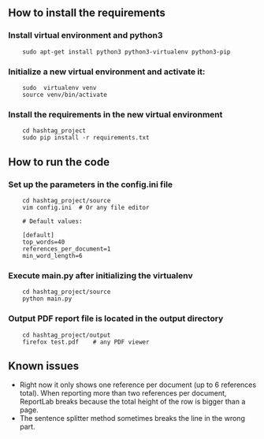 ## How to install the requirements

### Install virtual environment and python3
```
    sudo apt-get install python3 python3-virtualenv python3-pip

```

### Initialize a new virtual environment and activate it:
```
    sudo  virtualenv venv
    source venv/bin/activate

```

### Install the requirements in the new virtual environment
```
    cd hashtag_project
    sudo pip install -r requirements.txt

```

## How to run the code

### Set up the parameters in the config.ini file

```
    cd hashtag_project/source
    vim config.ini  # Or any file editor

```

```
    # Default values:

    [default]
    top_words=40
    references_per_document=1
    min_word_length=6
```

### Execute main.py after initializing the virtualenv

```
    cd hashtag_project/source
    python main.py

```
### Output PDF report file is located in the output directory
```
    cd hashtag_project/output
    firefox test.pdf    # any PDF viewer

```

## Known issues
- Right now it only shows one reference per document (up to 6 references total).  When reporting more than two references per document, ReportLab breaks because the total height of the row is bigger than a page.
- The sentence splitter method sometimes breaks the line in the wrong part.